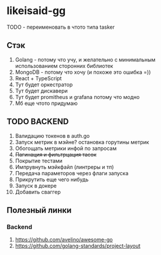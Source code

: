 # likeisaid-gg

TODO - переименовать в чтото типа tasker

## Стэк
1) Golang - потому что учу, и желательно с минимальным использованием сторонних библиотек
2) MongoDB - потому что хочу (и похоже это ошибка =))
3) React + TypeScript
4) Тут будет оркестратор
5) Тут будет дискавери
6) Тут будет promitheus и grafana потому что модно
7) Мб еще чтото придумаю


## TODO BACKEND
1) Валидацию токенов в auth.go
2) Запуск метрик в мэйне? остановка горутины метрик
3) Обогощать метрики инфой по запросам
4) ~~Пагинация и фильтрцация тасок~~
5) Покрытие тестами
6) Импрувнуть мэйкфайл (линтреры и тп)
7) Передача параметоров через флаги запуска
8) Прикрутить еще чего нибудь
9) Запуск в докере
10) Добавить сваггер

## Полезный линки
### Backend
1) https://github.com/avelino/awesome-go
2) https://github.com/golang-standards/project-layout

